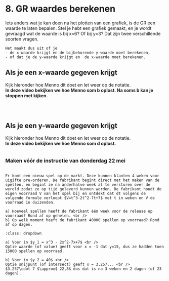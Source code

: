 # 8. GR waardes berekenen

Iets anders wat je kan doen na het plotten van een grafiek, is de GR een waarde te laten bepalen. 
Stel je hebt een grafiek gemaakt, en je wordt gevraagd wat de waarde is bij x=6? Of bij y=3? 
Dat zijn twee verschillende soorten vragen. 

```{note} Let op!
Het maakt dus uit of je
- de x-waarde krijgt en de bijbehorende y-waarde moet berekenen,
- of dat je de y-waarde krijgt en  de x-waarde moet berekenen.
```

## Als je een x-waarde gegeven krijgt

Kijk hieronder hoe Menno dit doet en let weer op de notatie. <br />
**In deze video bekijken we hoe Menno som b oplost. Na soms b kan je stoppen met kijken.**

```{iframe} https://www.youtube.com/embed/YOTnnHZcswE?si=MjKbQUVPCLBk7D64&amp;start=177
```

<br />

## Als je een y-waarde gegeven krijgt

Kijk hieronder hoe Menno dit doet en let weer op de notatie. <br />
**In deze video bekijken we hoe Menno som d oplost.**

```{iframe} https://www.youtube.com/embed/YOTnnHZcswE?si=L2TWmdn7ylMzIIFN&amp;start=717
```

### Maken vóór de instructie van donderdag 22 mei
```{exercise} Voorbereidingsopgave 8

Er komt een nieuw spel op de markt. Deze kunnen klanten 4 weken voor uigifte pre-orderen. De fabrikant begint direct met het maken van de spellen, en begint ze na anderhalve week al te versturen over de wereld zodat ze op tijd geleverd kunnen worden. De fabrikant houdt de eigen voorraad V van het spel bij en ontdekt dat dt volgens de volgende formule verloopt $V=t^3-2t^2-7t+7$ met t in weken en V de voorraad in duizenden.

a) Hoeveel spellen heeft de fabrikant één week voor de release op voorraad? Rond af op gehelen. <br />
b) Op welk moment heeft de fabrikant 40000 spellen op voorraad? Rond af op dagen.

```

```{solution} Voorbereidingsopgave 8
:class: dropdown

a) Voer in $y_1 = x^3 - 2x^2-7x+7$ <br />
Optie waarde (of value) geeft voor x = -1 dat y=15, dus ze hadden toen 15000 spellen op voorraad.

b) Voer in $y_2 = 40$ <br />
Optie snijpunt (of intersect) geeft x = 3,257... <br />
$3.257\cdot 7 $\approx$ 22,8$ dus dat is na 3 weken en 2 dagen (of 23 dagen).

```
